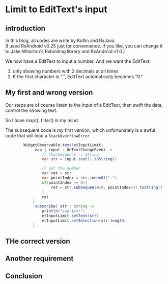 # Limit to EditText's input

## introduction

In this blog, all codes are write by Kotlin and RxJava <br/>
(I used RxAndroid v0.25 just for convenience.
If you like, you can change it to Jake Wharton's Rxbinding library and RxAndroid v1.0.)


We now have a EditText to input a number. And we want the EditText:
1. only showing numbers with 2 decimals at all times
2. If the first character is ".", EditText automatically becomes "0."


## My first and wrong version

Our steps are of course listen to the input of a EditText, then swift the data, control the showing text.

So I have map(), filter() in my mind.

The subsequent code is my first version, which unfortunately is a awful code that will lead a ```StackOverflowError```

```java
        WidgetObservable.text(etInputLimit)
            .map { input : OnTextChangeEvent ->
                // CharSequence -> String
                var str = input.text().toString()

                // get the number
                var ret = str
                var pointIndex = str.indexOf(".")
                if(pointIndex >= 0){
                    ret = str.subSequence(0, pointIndex+3).toString()
                }
                ret
            }
            .subscribe{ str : String ->
                println("szw $str")
                etInputLimit.setText(str)
                etInputLimit.setSelection(str.length)
            }
```



## THe correct version

## Another requirement


## Conclusion